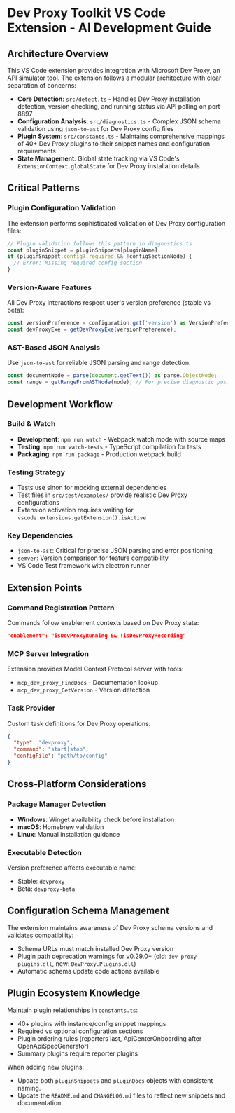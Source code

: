 # Dev Proxy Toolkit VS Code Extension - AI Development Guide

## Architecture Overview

This VS Code extension provides integration with Microsoft Dev Proxy, an API simulator tool. The extension follows a modular architecture with clear separation of concerns:

- **Core Detection**: `src/detect.ts` - Handles Dev Proxy installation detection, version checking, and running status via API polling on port 8897
- **Configuration Analysis**: `src/diagnostics.ts` - Complex JSON schema validation using `json-to-ast` for Dev Proxy config files
- **Plugin System**: `src/constants.ts` - Maintains comprehensive mappings of 40+ Dev Proxy plugins to their snippet names and configuration requirements
- **State Management**: Global state tracking via VS Code's `ExtensionContext.globalState` for Dev Proxy installation details

## Critical Patterns

### Plugin Configuration Validation
The extension performs sophisticated validation of Dev Proxy configuration files:
```typescript
// Plugin validation follows this pattern in diagnostics.ts
const pluginSnippet = pluginSnippets[pluginName];
if (pluginSnippet.config?.required && !configSectionNode) {
  // Error: Missing required config section
}
```

### Version-Aware Features
All Dev Proxy interactions respect user's version preference (stable vs beta):
```typescript
const versionPreference = configuration.get('version') as VersionPreference;
const devProxyExe = getDevProxyExe(versionPreference);
```

### AST-Based JSON Analysis
Use `json-to-ast` for reliable JSON parsing and range detection:
```typescript
const documentNode = parse(document.getText()) as parse.ObjectNode;
const range = getRangeFromASTNode(node); // For precise diagnostic positioning
```

## Development Workflow

### Build & Watch
- **Development**: `npm run watch` - Webpack watch mode with source maps
- **Testing**: `npm run watch-tests` - TypeScript compilation for tests
- **Packaging**: `npm run package` - Production webpack build

### Testing Strategy
- Tests use sinon for mocking external dependencies
- Test files in `src/test/examples/` provide realistic Dev Proxy configurations
- Extension activation requires waiting for `vscode.extensions.getExtension().isActive`

### Key Dependencies
- `json-to-ast`: Critical for precise JSON parsing and error positioning
- `semver`: Version comparison for feature compatibility
- VS Code Test framework with electron runner

## Extension Points

### Command Registration Pattern
Commands follow enablement contexts based on Dev Proxy state:
```json
"enablement": "isDevProxyRunning && !isDevProxyRecording"
```

### MCP Server Integration
Extension provides Model Context Protocol server with tools:
- `mcp_dev_proxy_FindDocs` - Documentation lookup
- `mcp_dev_proxy_GetVersion` - Version detection

### Task Provider
Custom task definitions for Dev Proxy operations:
```json
{
  "type": "devproxy",
  "command": "start|stop",
  "configFile": "path/to/config"
}
```

## Cross-Platform Considerations

### Package Manager Detection
- **Windows**: Winget availability check before installation
- **macOS**: Homebrew validation
- **Linux**: Manual installation guidance

### Executable Detection
Version preference affects executable name:
- Stable: `devproxy`
- Beta: `devproxy-beta`

## Configuration Schema Management

The extension maintains awareness of Dev Proxy schema versions and validates compatibility:
- Schema URLs must match installed Dev Proxy version
- Plugin path deprecation warnings for v0.29.0+ (old: `dev-proxy-plugins.dll`, new: `DevProxy.Plugins.dll`)
- Automatic schema update code actions available

## Plugin Ecosystem Knowledge

Maintain plugin relationships in `constants.ts`:
- 40+ plugins with instance/config snippet mappings
- Required vs optional configuration sections
- Plugin ordering rules (reporters last, ApiCenterOnboarding after OpenApiSpecGenerator)
- Summary plugins require reporter plugins

When adding new plugins:
- Update both `pluginSnippets` and `pluginDocs` objects with consistent naming.
- Update the `README.md` and `CHANGELOG.md` files to reflect new snippets and documentation.
